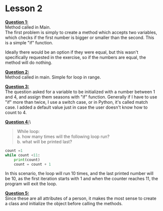 # Lesson 2 #

**<ins> Question 1:</ins>**\
Method called in Main.\
The first problem is simply to create a method which accepts
two variables, which checks if the first number is bigger or 
smaller than the second. This is a simple "if" function.

Ideally there would be an option if they were equal, but this 
wasn't specifically requested in the exercise, so if the
numbers are equal, the method will do nothing.

**<ins> Question 2:</ins>**\
Method called in main. Simple for loop in range.

**<ins> Question 3:</ins>**\
The question asked for a variable to be initialized with a number 
between 1 and 4, and assign them seasons with "if" function.
Generally if I have to use "if" more than twice, I use a switch
case, or in Python, it's called match case. I added a default 
value just in case the user doesn't know how to count to 4.

**<ins> Question 4:</ins>**\

>While loop:\
a. how many times will the following loop run?\
b. what will be printed last?
```python
count =1
while count <11:
    print(count)
    count = count + 1
```

In this scenario, the loop will run 10 times, and the last 
printed number will be 10, as the first iteration starts with 
1 and when the counter reaches 11, the program will exit the loop.

**<ins> Question 5:</ins>**\
Since these are all attributes of a person, it makes the most sense
to create a class and initialize the object before calling the methods.
